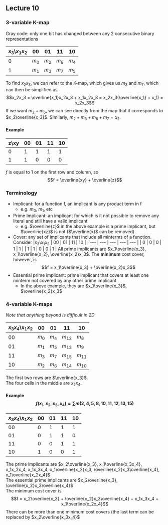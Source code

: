 ## Lecture 10

### 3-variable K-map
Gray code: only one bit has changed between any 2 consecutive binary representations

|$x_3$\\$x_1x_2$ | 00 | 01 | 11 | 10 |
| --- | --- | --- | --- | --- |
| 0 | $m_0$ | $m_2$ | $m_6$ | $m_4$ |
| 1 | $m_1$ | $m_3$ | $m_7$ | $m_5$ |

To find $x_2x_3$, we can refer to the K-map, which gives us $m_3$ and $m_7$, which can then be simplified as
$$x_2x_3 = \overline{x_1}x_2x_3 + x_1x_2x_3 = x_2x_3(\overline{x_1} + x_1) = x_2x_3$$
If we want $m_2+m_6$, we can see directly from the map that it corresponds to $x_2\overline{x_3}$. Similarly, $m_2+m_3+m_6+m_7=x_2$.

#### Example

| z\\xy | 00 | 01 | 11 | 10 |
| --- | --- | --- | --- | --- |
| 0 | 1 | 1 | 1 | 1 |
| 1 | 1 | 0 | 0 | 0 |

$f$ is equal to 1 on the first row and column, so
$$f = \overline{xy} + \overline{z}$$

### Terminology
- Implicant: for a function f, an implicant is any product term in f
	- e.g. $m_0$, $m_1$, etc
- Prime Implicant: an implicant for which is it not possible to remove any literal and still have a valid implicant
	- e.g. $\overline{z}$ in the above example is a prime implicant, but $\overline{xz}$ is not ($\overline{x}$ can be removed)
- Cover: any set of implicants that include all minterms of a function. Consider
|$x_3$\\$x_1x_2$ | 00 | 01 | 11 | 10 |
| --- | --- | --- | --- | --- |
| 0 | 0 | 0 | 1 | 1 |
| 1 | 1 | 0 | 0 | 1 |
All prime implicants are $x_1\overline{x_3}, x_1\overline{x_2}, \overline{x_2}x_3$. The **minimum** cost cover, however, is
$$f = x_1\overline{x_3} + \overline{x_2}x_3$$
- Essential prime implicant: prime implicant that covers at least one minterm not covered by any other prime implicant
	- In the above example, they are $x_1\overline{x_3}$, $\overline{x_2}x_3$

### 4-variable K-maps
*Note that anything beyond is difficult in 2D*

| $x_3x_4$\\$x_1x_2$ | 00 | 01 | 11 | 10 |
| --- | --- | --- | --- | --- |
| 00 | $m_0$ | $m_4$ | $m_{12}$ | $m_8$ |
| 01 | $m_1$ | $m_5$ | $m_{13}$ | $m_9$ |
| 11 | $m_3$ | $m_7$ | $m_{15}$ | $m_{11}$ |
| 10 | $m_2$ | $m_6$ | $m_{14}$ | $m_{10}$ |

The first two rows are $\overline{x_3}$.  
The four cells in the middle are $x_2x_4$.

#### Example $$f(x_1,x_2,x_3,x_4) = \sum m(2,4,5,8,10,11,12,13,15)$$

| $x_3x_4$\\$x_1x_2$ | 00 | 01 | 11 | 10 |
| --- | --- | --- | --- | --- |
| 00 | 0 | 1 | 1 | 1 |
| 01 | 0 | 1 | 1 | 0 |
| 11 | 0 | 0 | 1 | 1 |
| 10 | 1 | 0 | 0 | 1 |

The prime implicants are $x_2\overline{x_3}, x_1\overline{x_3x_4}, x_1x_2x_4, x_1x_3x_4, x_1\overline{x_2}x_3, \overline{x_2}x_3\overline{x_4}, x_1\overline{x_2x_4}$  
The essential prime implicants are $x_2\overline{x_3}, \overline{x_2}x_3\overline{x_4}$  
The minimum cost cover is
$$f = x_2\overline{x_3} + \overline{x_2}x_3\overline{x_4} + x_1x_3x_4 + x_1\overline{x_2x_4}$$
There can be more than one minimum cost covers (the last term can be replaced by $x_2\overline{x_3x_4}$

